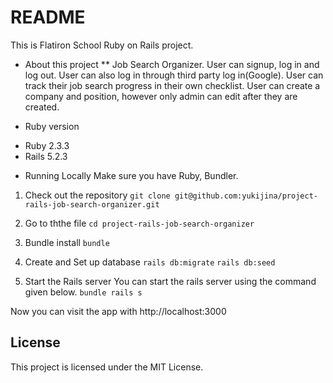 # README

This is Flatiron School Ruby on Rails project.

* About this project
** Job Search Organizer.
User can signup, log in and log out. User can also log in through third party log in(Google).
User can track their job search progress in their own checklist.
User can create a company and position, however only admin can edit after they are created.


* Ruby version
- Ruby 2.3.3
- Rails 5.2.3

* Running Locally
Make sure you have Ruby, Bundler.
1. Check out the repository
`git clone git@github.com:yukijina/project-rails-job-search-organizer.git`

2. Go to ththe file
`cd project-rails-job-search-organizer`

3. Bundle install
`bundle`

4. Create and Set up database
`rails db:migrate`
`rails db:seed`

5. Start the Rails server
You can start the rails server using the command given below.
`bundle rails s`

Now you can visit the app with http://localhost:3000


## License
This project is licensed under the MIT License.

